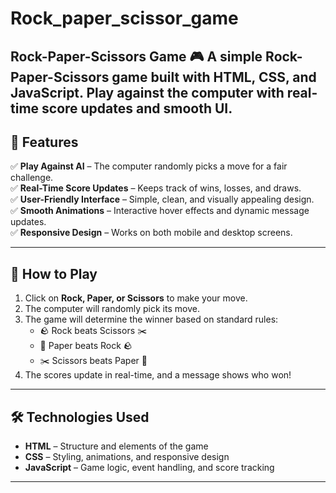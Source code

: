 # Rock_paper_scissor_game
Rock-Paper-Scissors Game 🎮 A simple Rock-Paper-Scissors game built with HTML, CSS, and JavaScript. Play against the computer with real-time score updates and smooth UI. 
---

## 📌 Features

✅ **Play Against AI** – The computer randomly picks a move for a fair challenge.  
✅ **Real-Time Score Updates** – Keeps track of wins, losses, and draws.  
✅ **User-Friendly Interface** – Simple, clean, and visually appealing design.  
✅ **Smooth Animations** – Interactive hover effects and dynamic message updates.  
✅ **Responsive Design** – Works on both mobile and desktop screens.  

---

## 🚀 How to Play

1. Click on **Rock, Paper, or Scissors** to make your move.  
2. The computer will randomly pick its move.  
3. The game will determine the winner based on standard rules:
   - 🪨 Rock beats Scissors ✂️  
   - 📄 Paper beats Rock 🪨  
   - ✂️ Scissors beats Paper 📄  
4. The scores update in real-time, and a message shows who won!  

---

## 🛠️ Technologies Used

- **HTML** – Structure and elements of the game  
- **CSS** – Styling, animations, and responsive design  
- **JavaScript** – Game logic, event handling, and score tracking  

---
